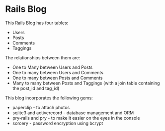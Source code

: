 <h1>Rails Blog</h1>
  <p>
    This Rails Blog has four tables:
  </p>
    <ul>
      <li>Users</li>
      <li>Posts</li>
      <li>Comments</li>
      <li>Taggings</li>
    </ul>

  <p>
    The relationships between them are:
  </p>
    <ul>
      <li>One to Many between Users and Posts</li>
      <li>One to many between Users and Comments</li>
      <li>One to many between Posts and Comments</li>
      <li>Many to many between Posts and Taggings (with a join table containing the post_id and tag_id)</li>
    </ul>

  <p>
    This blog incorporates the following gems:
  </p>
    <ul>
      <li>paperclip - to attach photos</li>
      <li>sqlite3 and activerecord - database management and ORM</li>
      <li>pry-rails and pry - to make it easier on the eyes in the console</li>
      <li>sorcery - password encryption using bcrypt</li>
    </ul>
